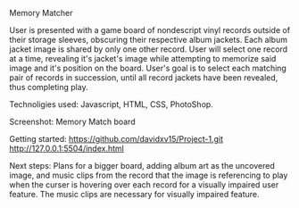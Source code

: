 Memory Matcher

User is presented with a game board of nondescript vinyl records outside of their storage sleeves, obscuring their respective album jackets. Each album jacket image is shared by only one other record. User will select one record at a time, revealing it's jacket's image while attempting to memorize said image and it's position on the board. User's goal is to select each matching pair of records in succession, until all record jackets have been revealed, thus completing play.

Technoligies used: Javascript, HTML, CSS, PhotoShop.

Screenshot: Memory Match board

Getting started: https://github.com/davidxv15/Project-1.git http://127.0.0.1:5504/index.html

Next steps: Plans for a bigger board, adding album art as the uncovered image, and music clips from the record that the image is referencing to play when the curser is hovering over each record for a visually impaired user feature. The music clips are necessary for visually impaired feature.